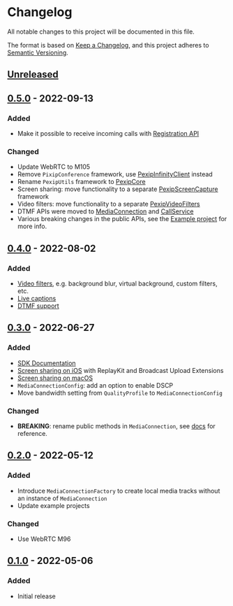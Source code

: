 # Changelog

All notable changes to this project will be documented in this file.

The format is based on [Keep a Changelog](https://keepachangelog.com/en/1.0.0/), and this project
adheres to [Semantic Versioning](https://semver.org/spec/v2.0.0.html).

## [Unreleased]

## [0.5.0] - 2022-09-13

### Added

- Make it possible to receive incoming calls with [Registration API](https://pexip.github.io/pexip-swift-sdk/sdk/documentation/pexipswiftsdk/registration)

### Changed
- Update WebRTC to M105
- Remove `PixipConference` framework, use [PexipInfinityClient](https://pexip.github.io/pexip-swift-sdk/frameworks/ios/PexipInfinityClient/documentation/pexipinfinityclient/) instead
- Rename `PexipUtils` framework to [PexipCore](https://pexip.github.io/pexip-swift-sdk/frameworks/ios/PexipCore/documentation/pexipcore/)
- Screen sharing: move functionality to a separate [PexipScreenCapture](https://pexip.github.io/pexip-swift-sdk/frameworks/ios/PexipScreenCapture/documentation/pexipscreencapture/) framework
- Video filters: move functionality to a separate [PexipVideoFilters](https://pexip.github.io/pexip-swift-sdk/frameworks/ios/PexipVideoFilters/documentation/pexipvideofilters/)
- DTMF APIs were moved to [MediaConnection](https://pexip.github.io/pexip-swift-sdk/frameworks/ios/PexipMedia/documentation/pexipmedia/mediaconnection/dtmf(signals:)) and [CallService](https://pexip.github.io/pexip-swift-sdk/frameworks/ios/PexipInfinityClient/documentation/pexipinfinityclient/callservice/dtmf(signals:token:))
- Various breaking changes in the public APIs, see the [Example project](https://github.com/pexip/pexip-swift-sdk/tree/main/Examples/Conference) for more info. 

## [0.4.0] - 2022-08-02

### Added

- [Video filters](https://pexip.github.io/pexip-swift-sdk/sdk/documentation/pexipswiftsdk/videofilters), e.g. background blur, virtual background, custom filters, etc.
- [Live captions](https://pexip.github.io/pexip-swift-sdk/sdk/documentation/pexipswiftsdk/livecaptions)
- [DTMF support](https://pexip.github.io/pexip-swift-sdk/frameworks/ios/PexipConference/documentation/pexipconference/conference/dtmf(signals:))

## [0.3.0] - 2022-06-27

### Added

- [SDK Documentation](https://pexip.github.io/pexip-swift-sdk)
- [Screen sharing on iOS](https://pexip.github.io/pexip-swift-sdk/sdk/documentation/pexipswiftsdk/iosscreensharing) with ReplayKit and Broadcast Upload Extensions
- [Screen sharing on macOS](https://pexip.github.io/pexip-swift-sdk/sdk/documentation/pexipswiftsdk/macosscreensharing)
- `MediaConnectionConfig`: add an option to enable DSCP
- Move bandwidth setting from `QualityProfile` to `MediaConnectionConfig`

### Changed

- **BREAKING**: rename public methods in `MediaConnection`, see [docs](https://pexip.github.io/pexip-swift-sdk/frameworks/ios/PexipMedia/documentation/pexipmedia/mediaconnection) for reference.

## [0.2.0] - 2022-05-12

### Added

- Introduce `MediaConnectionFactory` to create local media tracks without an instance of `MediaConnection`
- Update example projects

### Changed

- Use WebRTC M96

## [0.1.0] - 2022-05-06

### Added

- Initial release

[Unreleased]: https://github.com/pexip/pexip-swift-sdk/compare/0.5.0...HEAD
[0.5.0]: https://github.com/pexip/pexip-swift-sdk/releases/tag/0.5.0
[0.4.0]: https://github.com/pexip/pexip-swift-sdk/releases/tag/0.4.0
[0.3.0]: https://github.com/pexip/pexip-swift-sdk/releases/tag/0.3.0
[0.2.0]: https://github.com/pexip/pexip-swift-sdk/releases/tag/0.2.0
[0.1.0]: https://github.com/pexip/pexip-swift-sdk/releases/tag/0.1.0